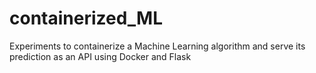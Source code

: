 # containerized_ML

Experiments to containerize a Machine Learning algorithm and serve its prediction as an API using Docker and Flask
